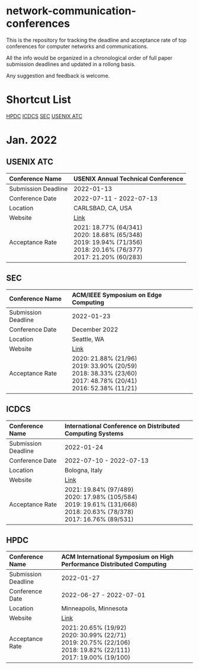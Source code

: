 # network-communication-conferences
This is the repository for tracking the deadline and acceptance rate of top conferences for computer networks and communications.

All the info would be organized in a chronological order of full paper submission deadlines and updated in a rollong basis.

Any suggestion and feedback is welcome.

# Shortcut List
[HPDC](https://github.com/jwwthu/network-communication-conferences/blob/main/README.md#hpdc) [ICDCS](https://github.com/jwwthu/network-communication-conferences/blob/main/README.md#icdcs) [SEC](https://github.com/jwwthu/network-communication-conferences/blob/main/README.md#sec) [USENIX ATC](https://github.com/jwwthu/network-communication-conferences/blob/main/README.md#usenix-atc)

# Jan. 2022
## USENIX ATC
| Conference Name  | USENIX Annual Technical Conference |
| :------------- | :------------- |
| Submission Deadline | 2022-01-13 |
| Conference Date | 2022-07-11 - 2022-07-13 |
| Location | CARLSBAD, CA, USA |
| Website | [Link](https://www.usenix.org/conference/atc22) |
| Acceptance Rate | 2021: 18.77% (64/341) <br> 2020: 18.68% (65/348) <br> 2019: 19.94% (71/356) <br> 2018: 20.16% (76/377) <br> 2017: 21.20% (60/283) |

## SEC 
| Conference Name  | ACM/IEEE Symposium on Edge Computing |
| :------------- | :------------- |
| Submission Deadline | 2022-01-23 |
| Conference Date | December 2022|
| Location | Seattle, WA |
| Website | [Link](https://acm-ieee-sec.org/2022/) |
| Acceptance Rate | 2020: 21.88% (21/96) <br> 2019: 33.90% (20/59) <br> 2018: 38.33% (23/60) <br> 2017: 48.78% (20/41) <br> 2016: 52.38% (11/21) |

## ICDCS
| Conference Name  | International Conference on Distributed Computing Systems |
| :------------- | :------------- |
| Submission Deadline | 2022-01-24 |
| Conference Date | 2022-07-10 - 2022-07-13 |
| Location | Bologna, Italy |
| Website | [Link](https://icdcs2022.icdcs.org/) |
| Acceptance Rate | 2021: 19.84% (97/489) <br> 2020: 17.98% (105/584) <br> 2019: 19.61% (131/668) <br> 2018: 20.63% (78/378) <br> 2017: 16.76% (89/531) |

## HPDC
| Conference Name  | ACM International Symposium on High Performance Distributed Computing |
| :------------- | :------------- |
| Submission Deadline | 2022-01-27 |
| Conference Date | 2022-06-27 - 2022-07-01 |
| Location | Minneapolis, Minnesota |
| Website | [Link](https://www.hpdc.org/2022/) |
| Acceptance Rate | 2021: 20.65% (19/92) <br> 2020: 30.99% (22/71) <br> 2019: 20.75% (22/106) <br> 2018: 19.82% (22/111) <br> 2017: 19.00% (19/100) |

